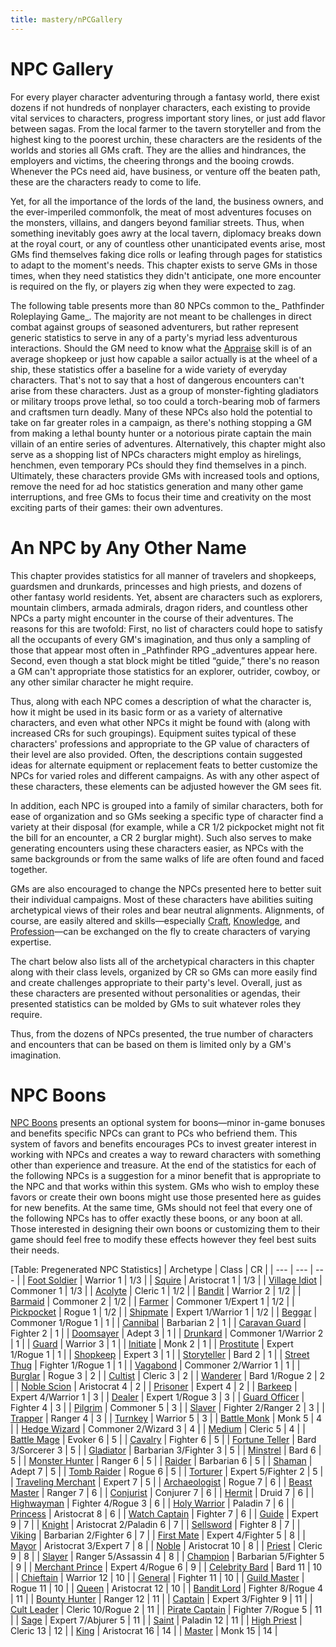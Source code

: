 ```yaml
---
title: mastery/nPCGallery
---
```

# NPC Gallery

For every player character adventuring through a fantasy world, there exist dozens if not hundreds of nonplayer characters, each existing to provide vital services to characters, progress important story lines, or just add flavor between sagas. From the local farmer to the tavern storyteller and from the highest king to the poorest urchin, these characters are the residents of the worlds and stories all GMs craft. They are the allies and hindrances, the employers and victims, the cheering throngs and the booing crowds. Whenever the PCs need aid, have business, or venture off the beaten path, these are the characters ready to come to life.

Yet, for all the importance of the lords of the land, the business owners, and the ever-imperiled commonfolk, the meat of most adventures focuses on the monsters, villains, and dangers beyond familiar streets. Thus, when something inevitably goes awry at the local tavern, diplomacy breaks down at the royal court, or any of countless other unanticipated events arise, most GMs find themselves faking dice rolls or leafing through pages for statistics to adapt to the moment's needs. This chapter exists to serve GMs in those times, when they need statistics they didn't anticipate, one more encounter is required on the fly, or players zig when they were expected to zag.

The following table presents more than 80 NPCs common to the_ Pathfinder Roleplaying Game_. The majority are not meant to be challenges in direct combat against groups of seasoned adventurers, but rather represent generic statistics to serve in any of a party's myriad less adventurous interactions. Should the GM need to know what the [Appraise](../skills/appraise.md#_appraise) skill is of an average shopkeep or just how capable a sailor actually is at the wheel of a ship, these statistics offer a baseline for a wide variety of everyday characters. That's not to say that a host of dangerous encounters can't arise from these characters. Just as a group of monster-fighting gladiators or military troops prove lethal, so too could a torch-bearing mob of farmers and craftsmen turn deadly. Many of these NPCs also hold the potential to take on far greater roles in a campaign, as there's nothing stopping a GM from making a lethal bounty hunter or a notorious pirate captain the main villain of an entire series of adventures. Alternatively, this chapter might also serve as a shopping list of NPCs characters might employ as hirelings, henchmen, even temporary PCs should they find themselves in a pinch. Ultimately, these characters provide GMs with increased tools and options, remove the need for ad hoc statistics generation and many other game interruptions, and free GMs to focus their time and creativity on the most exciting parts of their games: their own adventures.

# An NPC by Any Other Name

This chapter provides statistics for all manner of travelers and shopkeeps, guardsmen and drunkards, princesses and high priests, and dozens of other fantasy world residents. Yet, absent are characters such as explorers, mountain climbers, armada admirals, dragon riders, and countless other NPCs a party might encounter in the course of their adventures. The reasons for this are twofold: First, no list of characters could hope to satisfy all the occupants of every GM's imagination, and thus only a sampling of those that appear most often in _Pathfinder RPG _adventures appear here. Second, even though a stat block might be titled “guide,” there's no reason a GM can't appropriate those statistics for an explorer, outrider, cowboy, or any other similar character he might require.

Thus, along with each NPC comes a description of what the character is, how it might be used in its basic form or as a variety of alternative characters, and even what other NPCs it might be found with (along with increased CRs for such groupings). Equipment suites typical of these characters' professions and appropriate to the GP value of characters of their level are also provided. Often, the descriptions contain suggested ideas for alternate equipment or replacement feats to better customize the NPCs for varied roles and different campaigns. As with any other aspect of these characters, these elements can be adjusted however the GM sees fit.

In addition, each NPC is grouped into a family of similar characters, both for ease of organization and so GMs seeking a specific type of character find a variety at their disposal (for example, while a CR 1/2 pickpocket might not fit the bill for an encounter, a CR 2 burglar might). Such also serves to make generating encounters using these characters easier, as NPCs with the same backgrounds or from the same walks of life are often found and faced together.

GMs are also encouraged to change the NPCs presented here to better suit their individual campaigns. Most of these characters have abilities suiting archetypical views of their roles and bear neutral alignments. Alignments, of course, are easily altered and skills—especially [Craft](../skills/craft.md#_craft), [Knowledge](../skills/knowledge.md#_knowledge), and [Profession](../skills/profession.md#_profession)—can be exchanged on the fly to create characters of varying expertise.

The chart below also lists all of the archetypical characters in this chapter along with their class levels, organized by CR so GMs can more easily find and create challenges appropriate to their party's level. Overall, just as these characters are presented without personalities or agendas, their presented statistics can be molded by GMs to suit whatever roles they require.

Thus, from the dozens of NPCs presented, the true number of characters and encounters that can be based on them is limited only by a GM's imagination.

# NPC Boons

[NPC Boons](nPCBoons.md) presents an optional system for boons—minor in-game bonuses and benefits specific NPCs can grant to PCs who befriend them. This system of favors and benefits encourages PCs to invest greater interest in working with NPCs and creates a way to reward characters with something other than experience and treasure. At the end of the statistics for each of the following NPCs is a suggestion for a minor benefit that is appropriate to the NPC and that works within this system. GMs who wish to employ these favors or create their own boons might use those presented here as guides for new benefits. At the same time, GMs should not feel that every one of the following NPCs has to offer exactly these boons, or any boon at all. Those interested in designing their own boons or customizing them to their game should feel free to modify these effects however they feel best suits their needs.

[Table: Pregenerated NPC Statistics]
| Archetype | Class | CR |
| --- | --- | --- |
| [Foot Soldier](nPCGallery/military.md#_foot-soldier) | Warrior 1 | 1/3 |
| [Squire](nPCGallery/crusaders.md#_squire) | Aristocrat 1 | 1/3 |
| [Village Idiot](nPCGallery/villagers.md#_village-idiot) | Commoner 1 | 1/3 |
| [Acolyte](nPCGallery/temple.md#_acolyte) | Cleric 1 | 1/2 |
| [Bandit](nPCGallery/brigands.md#_bandit) | Warrior 2 | 1/2 |
| [Barmaid](nPCGallery/tavern.md#_barmaid) | Commoner 2 | 1/2 |
| [Farmer](nPCGallery/villagers.md#_farmer) | Commoner 1/Expert 1 | 1/2 |
| [Pickpocket](nPCGallery/criminalsI.md#_pickpocket) | Rogue 1 | 1/2 |
| [Shipmate](nPCGallery/sailors.md#_shipmate) | Expert 1/Warrior 1 | 1/2 |
| [Beggar](nPCGallery/street.md#_beggar) | Commoner 1/Rogue 1 | 1 |
| [Cannibal](nPCGallery/tribe.md#_cannibal) | Barbarian 2 | 1 |
| [Caravan Guard](nPCGallery/mercenaries.md#_caravan-guard) | Fighter 2 | 1 |
| [Doomsayer](nPCGallery/seers.md#_doomsayer) | Adept 3 | 1 |
| [Drunkard](nPCGallery/tavern.md#_drunkard) | Commoner 1/Warrior 2 | 1 |
| [Guard](nPCGallery/cityWatch.md#_guard) | Warrior 3 | 1 |
| [Initiate](nPCGallery/fightingSchool.md#_initiate) | Monk 2 | 1 |
| [Prostitute](nPCGallery/street.md#_prostitute) | Expert 1/Rogue 1 | 1 |
| [Shopkeep](nPCGallery/merchants.md#_shopkeep) | Expert 3 | 1 |
| [Storyteller](nPCGallery/entertainers.md#_storyteller) | Bard 2 | 1 |
| [Street Thug](nPCGallery/criminalsI.md#_street-thug) | Fighter 1/Rogue 1 | 1 |
| [Vagabond](nPCGallery/road.md#_vagabond) | Commoner 2/Warrior 1 | 1 |
| [Burglar](nPCGallery/criminalsI.md#_burglar) | Rogue 3 | 2 |
| [Cultist](nPCGallery/heretics.md#_cultist) | Cleric 3 | 2 |
| [Wanderer](nPCGallery/road.md#_wanderer) | Bard 1/Rogue 2 | 2 |
| [Noble Scion](nPCGallery/nobles.md#_noble-scion) | Aristocrat 4 | 2 |
| [Prisoner](nPCGallery/dungeon.md#_prisoner) | Expert 4 | 2 |
| [Barkeep](nPCGallery/tavern.md#_barkeep) | Expert 4/Warrior 1 | 3 |
| [Dealer](nPCGallery/street.md#_dealer) | Expert 1/Rogue 3 | 3 |
| [Guard Officer](nPCGallery/cityWatch.md#_guard-officer) | Fighter 4 | 3 |
| [Pilgrim](nPCGallery/road.md#_pilgrim) | Commoner 5 | 3 |
| [Slaver](nPCGallery/criminalsII.md#_slaver) | Fighter 2/Ranger 2 | 3 |
| [Trapper](nPCGallery/frontier.md#_trapper) | Ranger 4 | 3 |
| [Turnkey](nPCGallery/dungeon.md#_turnkey) | Warrior 5 | 3 |
| [Battle Monk](nPCGallery/fightingSchool.md#_battle-monk) | Monk 5 | 4 |
| [Hedge Wizard](nPCGallery/scholars.md#_hedge-wizard) | Commoner 2/Wizard 3 | 4 |
| [Medium](nPCGallery/seers.md#_medium) | Cleric 5 | 4 |
| [Battle Mage](nPCGallery/adventurers.md#_battle-mage) | Evoker 6 | 5 |
| [Cavalry](nPCGallery/military.md#_cavalry) | Fighter 6 | 5 |
| [Fortune Teller](nPCGallery/seers.md#_fortune-teller) | Bard 3/Sorcerer 3 | 5 |
| [Gladiator](nPCGallery/coliseum.md#_gladiator) | Barbarian 3/Fighter 3 | 5 |
| [Minstrel](nPCGallery/entertainers.md#_minstrel) | Bard 6 | 5 |
| [Monster Hunter](nPCGallery/adventurers.md#_monster-hunter) | Ranger 6 | 5 |
| [Raider](nPCGallery/marauders.md#_raider) | Barbarian 6 | 5 |
| [Shaman](nPCGallery/tribe.md#_shaman) | Adept 7 | 5 |
| [Tomb Raider](nPCGallery/adventurers.md#_tomb-raider) | Rogue 6 | 5 |
| [Torturer](nPCGallery/dungeon.md#_torturer) | Expert 5/Fighter 2 | 5 |
| [Traveling Merchant](nPCGallery/merchants.md#_traveling-merchant) | Expert 7 | 5 |
| [Archaeologist](nPCGallery/scholars.md#_archaeologist) | Rogue 7 | 6 |
| [Beast Master](nPCGallery/coliseum.md#_beast-master) | Ranger 7 | 6 |
| [Conjurist](nPCGallery/heretics.md#_conjurist) | Conjurer 7 | 6 |
| [Hermit](nPCGallery/frontier.md#_hermit) | Druid 7 | 6 |
| [Highwayman](nPCGallery/brigands.md#_highwayman) | Fighter 4/Rogue 3 | 6 |
| [Holy Warrior](nPCGallery/crusaders.md#_holy-warrior) | Paladin 7 | 6 |
| [Princess](nPCGallery/royalty.md#_princess) | Aristocrat 8 | 6 |
| [Watch Captain](nPCGallery/cityWatch.md#_watch-captain) | Fighter 7 | 6 |
| [Guide](nPCGallery/frontier.md#_guide) | Expert 9 | 7 |
| [Knight](nPCGallery/nobles.md#_knight) | Aristocrat 2/Paladin 6 | 7 |
| [Sellsword](nPCGallery/mercenaries.md#_sellsword) | Fighter 8 | 7 |
| [Viking](nPCGallery/marauders.md#_viking) | Barbarian 2/Fighter 6 | 7 |
| [First Mate](nPCGallery/sailors.md#_first-mate) | Expert 4/Fighter 5 | 8 |
| [Mayor](nPCGallery/villagers.md#_mayor) | Aristocrat 3/Expert 7 | 8 |
| [Noble](nPCGallery/nobles.md#_noble) | Aristocrat 10 | 8 |
| [Priest](nPCGallery/temple.md#_priest) | Cleric 9 | 8 |
| [Slayer](nPCGallery/criminalsII.md#_slayer) | Ranger 5/Assassin 4 | 8 |
| [Champion](nPCGallery/coliseum.md#_champion) | Barbarian 5/Fighter 5 | 9 |
| [Merchant Prince](nPCGallery/merchants.md#_merchant-prince) | Expert 4/Rogue 6 | 9 |
| [Celebrity Bard](nPCGallery/entertainers.md#_celebrity-bard) | Bard 11 | 10 |
| [Chieftain](nPCGallery/tribe.md#_chieftain) | Warrior 12 | 10 |
| [General](nPCGallery/military.md#_general) | Fighter 11 | 10 |
| [Guild Master](nPCGallery/criminalsII.md#_guild-master) | Rogue 11 | 10 |
| [Queen](nPCGallery/royalty.md#_queen) | Aristocrat 12 | 10 |
| [Bandit Lord](nPCGallery/brigands.md#_bandit-lord) | Fighter 8/Rogue 4 | 11 |
| [Bounty Hunter](nPCGallery/mercenaries.md#_bounty-hunter) | Ranger 12 | 11 |
| [Captain](nPCGallery/sailors.md#_captain) | Expert 3/Fighter 9 | 11 |
| [Cult Leader](nPCGallery/heretics.md#_cult-leader) | Cleric 10/Rogue 2 | 11 |
| [Pirate Captain](nPCGallery/marauders.md#_pirate-captain) | Fighter 7/Rogue 5 | 11 |
| [Sage](nPCGallery/scholars.md#_sage) | Expert 7/Abjurer 5 | 11 |
| [Saint](nPCGallery/crusaders.md#_saint) | Paladin 12 | 11 |
| [High Priest](nPCGallery/temple.md#_high-priest) | Cleric 13 | 12 |
| [King](nPCGallery/royalty.md#_king) | Aristocrat 16 | 14 |
| [Master](nPCGallery/fightingSchool.md#_master) | Monk 15 | 14 |

